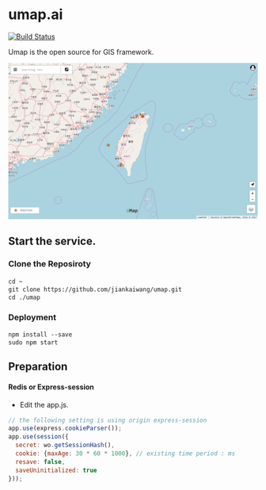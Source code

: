 # umap.ai

[![Build Status](https://travis-ci.org/jiankaiwang/umap.svg?branch=master)](https://travis-ci.org/jiankaiwang/umap)

Umap is the open source for GIS framework.

![](./public/img/ui.png)



## Start the service.

### Clone the Reposiroty

```shell
cd ~
git clone https://github.com/jiankaiwang/umap.git
cd ./umap
```



### Deployment

```shell
npm install --save
sudo npm start
```



## Preparation

#### Redis or Express-session

*   Edit the app.js.

```javascript
// the following setting is using origin express-session
app.use(express.cookieParser());
app.use(session({
  secret: wo.getSessionHash(), 
  cookie: {maxAge: 30 * 60 * 1000},	// existing time period : ms
  resave: false,
  saveUninitialized: true
}));
```



